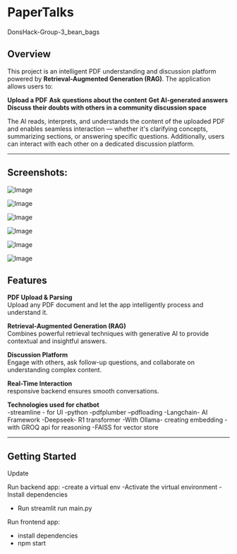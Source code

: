 # PaperTalks
DonsHack-Group-3_bean_bags

## Overview

This project is an intelligent PDF understanding and discussion platform powered by **Retrieval-Augmented Generation (RAG)**. The application allows users to:

**Upload a PDF**
**Ask questions about the content**
**Get AI-generated answers**
**Discuss their doubts with others in a community discussion space**

The AI reads, interprets, and understands the content of the uploaded PDF and enables seamless interaction — whether it's clarifying concepts, summarizing sections, or answering specific questions. Additionally, users can interact with each other on a dedicated discussion platform.

---
## Screenshots:

![Image](https://github.com/user-attachments/assets/dbe1e10b-bfd5-40db-b3e6-7b1790f4ecef)

![Image](https://github.com/user-attachments/assets/e69075f2-2619-4014-b045-0c7282b946eb)

![Image](https://github.com/user-attachments/assets/99e005d2-bb40-421b-aec8-11f4ad7d4bd8)

![Image](https://github.com/user-attachments/assets/978384af-1f52-4812-8b67-e42432276fef)

![Image](https://github.com/user-attachments/assets/26672628-d79a-410e-8a17-d72010684acd)

![Image](https://github.com/user-attachments/assets/aff51673-f30a-4a30-ac4b-a786022f363e)

## Features

**PDF Upload & Parsing**  
  Upload any PDF document and let the app intelligently process and understand it.

**Retrieval-Augmented Generation (RAG)**  
  Combines powerful retrieval techniques with generative AI to provide contextual and insightful answers.

**Discussion Platform**  
  Engage with others, ask follow-up questions, and collaborate on understanding complex content.

**Real-Time Interaction**  
  responsive backend ensures smooth conversations.
  
**Technologies used for chatbot**  
-streamline - for UI
-python
-pdfplumber –pdfloading
-Langchain- AI Framework
-Deepseek- R1 transformer
	-With Ollama- creating embedding
	-with GROQ api for reasoning
 -FAISS for vector store


---

##  Getting Started
Update 

Run backend app:
-create a virtual env
-Activate the virtual environment
-Install dependencies
- Run streamlit run main.py
   
Run frontend app:
- install dependencies
- npm start
